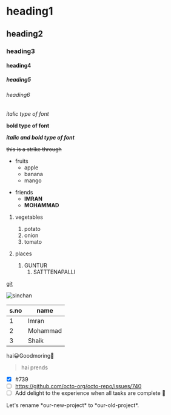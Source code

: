 # heading1
## heading2
### heading3
#### heading4
##### heading5
###### heading6

*italic type of font*

**bold type of font**

***italic and bold type of font***

~~this is a strike through~~

* fruits
  * apple
  * banana
  * mango

- friends
  - **IMRAN**
  - **MOHAMMAD**

1. vegetables
    1. potato
    2. onion
    3. tomato

1. places
   1. GUNTUR
      1. SATTTENAPALLI

[git](https://git-scm.com/)

![sinchan](https://img1.hotstarext.com/image/upload/f_auto,t_hcdl/sources/r1/cms/prod/9539/649539-h)

s.no|name
----|----
1|Imran
2|Mohammad
3|Shaik

hai:grinning:Goodmoring:sunrise:

>hai prends

- [x] #739
- [ ] https://github.com/octo-org/octo-repo/issues/740
- [ ] Add delight to the experience when all tasks are complete :tada:

Let's rename \*our-new-project\* to \*our-old-project\*.

